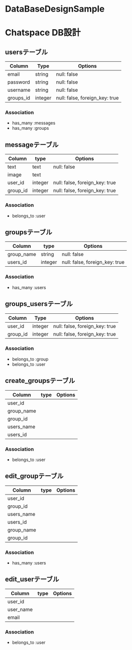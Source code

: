 # DataBaseDesignSample
# Chatspace DB設計
## usersテーブル
|Column|Type|Options|
|------|----|-------|
|email|string|null: false|
|password|string|null: false|
|username|string|null: false|
|groups_id|integer|null: false, foreign_key: true|
### Association
- has_many :messages
- has_many :groups

## messageテーブル
|Column|type|Options|
|------|----|-------|
|text|text|null: false|
|image|text|
|user_id|integer|null: false, foreign_key: true|
|group_id|integer|null: false, foreign_key: true|
### Association
- belongs_to :user

## groupsテーブル
|Column|type|Options|
|------|----|-------|
|group_name|string|null: false|
|users_id|integer|null: false, foreign_key: true|
### Association
- has_many :users

## groups_usersテーブル
|Column|Type|Options|
|------|----|-------|
|user_id|integer|null: false, foreign_key: true|
|group_id|integer|null: false, foreign_key: true|
### Association
- belongs_to :group
- belongs_to :user

## create_groupsテーブル
|Column|type|Options|
|------|----|-------|
|user_id|
|group_name|
|group_id|
|users_name|
|users_id|
### Association
- belongs_to :user

## edit_groupテーブル
|Column|type|Options|
|------|----|-------|
|user_id|
|group_id|
|users_name|
|users_id|
|group_name|
|group_id|
### Association
- has_many :users

## edit_userテーブル
|Column|type|Options|
|------|----|-------|
|user_id|
|user_name|
|email|
### Association
- belongs_to :user
